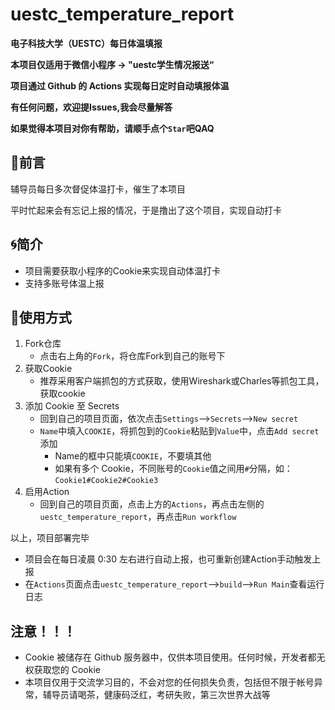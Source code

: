 # uestc_temperature_report

**电子科技大学（UESTC）每日体温填报**

**本项目仅适用于微信小程序 ->  "uestc学生情况报送“**

**项目通过 Github 的 Actions 实现每日定时自动填报体温**

**有任何问题，欢迎提Issues,我会尽量解答**

**如果觉得本项目对你有帮助，请顺手点个`Star`吧QAQ**



## **💭前言**

辅导员每日多次督促体温打卡，催生了本项目

平时忙起来会有忘记上报的情况，于是撸出了这个项目，实现自动打卡





## **🌀简介**

+ 项目需要获取小程序的Cookie来实现自动体温打卡
+ 支持多账号体温上报





## 🔨**使用方式**

1. Fork仓库
   + 点击右上角的`Fork`，将仓库Fork到自己的账号下
2. 获取Cookie
   + 推荐采用客户端抓包的方式获取，使用Wireshark或Charles等抓包工具，获取cookie
3. 添加 Cookie 至 Secrets
   + 回到自己的项目页面，依次点击`Settings`-->`Secrets`-->`New secret`
   + `Name`中填入`COOKIE`，将抓包到的`Cookie`粘贴到`Value`中，点击`Add secret`添加
     + Name的框中只能填`COOKIE`，不要填其他
     + 如果有多个 Cookie，不同账号的`Cookie`值之间用`#`分隔，如：`Cookie1#Cookie2#Cookie3`
4. 启用Action
   + 回到自己的项目页面，点击上方的`Actions`，再点击左侧的`uestc_temperature_report`，再点击`Run workflow`

以上，项目部署完毕

+ 项目会在每日凌晨 0:30 左右进行自动上报，也可重新创建Action手动触发上报
+ 在`Actions`页面点击`uestc_temperature_report`-->`build`-->`Run Main`查看运行日志





## **注意！！！**

+ Cookie 被储存在 Github 服务器中，仅供本项目使用。任何时候，开发者都无权获取您的 Cookie
+ 本项目仅用于交流学习目的，不会对您的任何损失负责，包括但不限于帐号异常，辅导员请喝茶，健康码泛红，考研失败，第三次世界大战等
